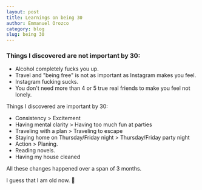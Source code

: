 ```yaml
---
layout: post
title: Learnings on being 30 
author: Emmanuel Orozco
category: blog
slug: being 30
---
```


### Things I discovered are not important by 30:

- Alcohol completely fucks you up.
- Travel and "being free" is not as important as Instagram makes you feel.
- Instagram fucking sucks.
- You don't need more than 4 or 5 true real friends to make you feel not lonely.

Things I discovered are important by 30:

- Consistency > Excitement
- Having mental clarity > Having too much fun at parties
- Traveling with a plan > Traveling to escape
- Staying home on Thursday/Friday night > Thursday/Friday party night
- Action > Planing.
- Reading novels.
- Having my house cleaned

All these changes happened over a span of 3 months.

I guess that I am old now. 🥰